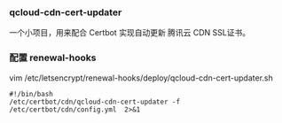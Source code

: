 ### qcloud-cdn-cert-updater  
一个小项目，用来配合 Certbot 实现自动更新 腾讯云 CDN SSL证书。  



### 配置 renewal-hooks  
vim /etc/letsencrypt/renewal-hooks/deploy/qcloud-cdn-cert-updater.sh
``` shell 
#!/bin/bash
/etc/certbot/cdn/qcloud-cdn-cert-updater -f /etc/certbot/cdn/config.yml  2>&1
```